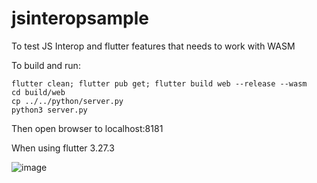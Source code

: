 # jsinteropsample

To test JS Interop and flutter features that needs to work with WASM

To build and run:

```
flutter clean; flutter pub get; flutter build web --release --wasm
cd build/web
cp ../../python/server.py
python3 server.py
```


Then open browser to localhost:8181

When using flutter 3.27.3

![image](https://github.com/user-attachments/assets/5233edba-ba3d-4ca9-80f5-afc7a1f2633c)



